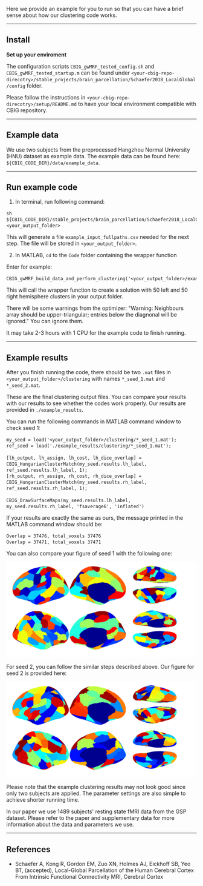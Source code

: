 Here we provide an example for you to run so that you can have a brief sense about how our clustering code works.

----


## Install

**Set up your enviroment**

The configuration scripts `CBIG_gwMRF_tested_config.sh` and `CBIG_gwMRF_tested_startup.m` can be found under `<your-cbig-repo-direcotry>/stable_projects/brain_parcellation/Schaefer2018_LocalGlobal/config` folder. 

Please follow the instructions in `<your-cbig-repo-direcotry>/setup/README.md` to have your local environment compatible with CBIG repository. 

----


## Example data

We use two subjects from the preprocessed Hangzhou Normal University (HNU) dataset as example data. The example data can be found here: `${CBIG_CODE_DIR}/data/example_data`.

----


## Run example code

1) In terminal, run following command:

```
sh ${CBIG_CODE_DIR}/stable_projects/brain_parcellation/Schaefer2018_LocalGlobal/Code/examples/example_input/CBIG_gwMRF_create_example_input_fullpaths.sh <your_output_folder>
```
This will generate a file `example_input_fullpaths.csv` needed for the next step. The file will be stored in `<your_output_folder>`.



2) In MATLAB, `cd` to the `Code` folder containing the wrapper function

Enter for example: 

```
CBIG_gwMRF_build_data_and_perform_clustering('<your_output_folder>/example_input_fullpaths.csv','<your_output_folder>',1,2,50,50,5000,7,2,50000000,15);
```
This will call the wrapper function to create a solution with 50 left and 50 right hemisphere clusters in your output folder. 

There will be some warnings from the optimizer: "Warning: Neighbours array should be upper-triangular; entries below the diagnonal will be ignored." You can ignore them.

It may take 2-3 hours with 1 CPU for the example code to finish running. 

----


## Example results

After you finish running the code, there should be two `.mat` files in `<your_output_folder>/clustering` with names `*_seed_1.mat` and `*_seed_2.mat`.

These are the final clustering output files. You can compare your results with our results to see whether the codes work properly. Our results are provided in `./example_results`.

You can run the following commands in MATLAB command window to check seed 1:

```
my_seed = load('<your_output_folder>/clustering/*_seed_1.mat');
ref_seed = load('./example_results/clustering/*_seed_1.mat');

[lh_output, lh_assign, lh_cost, lh_dice_overlap] = CBIG_HungarianClusterMatch(my_seed.results.lh_label, ref_seed.results.lh_label, 1);
[rh_output, rh_assign, rh_cost, rh_dice_overlap] = CBIG_HungarianClusterMatch(my_seed.results.rh_label, ref_seed.results.rh_label, 1);

CBIG_DrawSurfaceMaps(my_seed.results.lh_label, my_seed.results.rh_label, 'fsaverage6', 'inflated')
```

If your results are exactly the same as ours, the message printed in the MATLAB command window should be:
```
Overlap = 37476, total_voxels 37476
Overlap = 37471, total_voxels 37471
```

You can also compare your figure of seed 1 with the following one:

![visualization_of_seed_1](example_results/clustering_HNU_seed_1.png)

For seed 2, you can follow the similar steps described above. 
Our figure for seed 2 is provided here:

![visualization_of_seed_2](example_results/clustering_HNU_seed_2.png)


Please note that the example clustering results may not look good since only two subjects are applied. The parameter settings are also simple to achieve shorter running time.

In our paper we use 1489 subjects' resting state fMRI data from the GSP dataset. Please refer to the paper and supplementary data for more information about the data and parameters we use.

----


## References

+ Schaefer A, Kong R, Gordon EM, Zuo XN, Holmes AJ, Eickhoff SB, Yeo BT, (accepted), Local-Global Parcellation of the Human Cerebral Cortex From Intrinsic Functional Connectivity MRI, Cerebral Cortex

